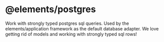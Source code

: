 # @elements/postgres
Work with strongly typed postgres sql queries. Used by the elements/application
framework as the default database adapter. We love getting rid of models and
working with strongly typed sql rows!
